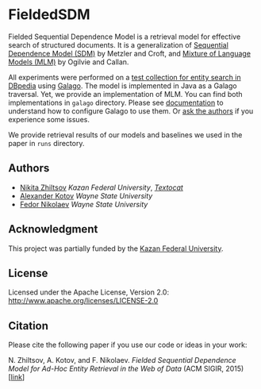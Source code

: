 # FieldedSDM
Fielded Sequential Dependence Model is a retrieval model for effective search of structured documents. It is a generalization of  [Sequential Dependence Model (SDM)](http://www-dev.ccs.neu.edu/home/yzsun/classes/2014Spring_CS7280/Papers/Probabilistic_Models/A%20Markov%20Random%20Field%20Model%20for%20Term%20Dependencies.pdf) by Metzler and Croft, and [Mixture of Language Models (MLM)](http://www.cs.cmu.edu/~callan/Papers/sigir03-pto.pdf) by Ogilvie and Callan.

All experiments were performed on a [test collection for entity search in DBpedia](http://krisztianbalog.com/resources/sigir-2013-dbpedia/) using [Galago](http://sourceforge.net/p/lemur/galago/ci/default/tree/).
The model is implemented in Java as a Galago traversal. Yet, we provide an implementation of MLM. You can find both implementations in `galago` directory.
Please see [documentation](http://sourceforge.net/p/lemur/wiki/Galago%20Traversals/#implementing-your-own-traversal)
to understand how to configure Galago to use them. Or [ask the authors](mailto:nikita.zhiltsov@gmail.com) if you experience some issues.

We provide retrieval results of our models and baselines we used in the paper in `runs` directory.

## Authors
- [Nikita Zhiltsov](https://github.com/nzhiltsov) *Kazan Federal University*, [*Textocat*](http://textocat.com/)
- [Alexander Kotov](http://www.cs.wayne.edu/kotov/) *Wayne State University*
- [Fedor Nikolaev](https://github.com/fedorn) *Wayne State University*

## Acknowledgment
This project was partially funded by the [Kazan Federal University](http://kpfu.ru/eng).

## License
Licensed under the Apache License, Version 2.0: http://www.apache.org/licenses/LICENSE-2.0

## Citation
Please cite the following paper if you use our code or ideas in your work:

N. Zhiltsov, A. Kotov, and F. Nikolaev. *Fielded Sequential Dependence Model for Ad-Hoc Entity Retrieval in the Web of Data*  (ACM SIGIR, 2015) \[[link](http://dl.acm.org/authorize.cfm?key=N90326)\]

